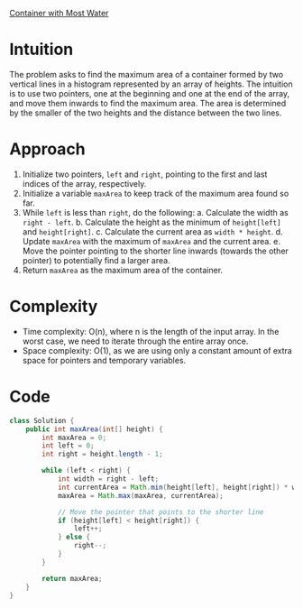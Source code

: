 [Container with Most Water](https://leetcode.com/problems/container-with-most-water/description/)

# Intuition
The problem asks to find the maximum area of a container formed by two vertical lines in a histogram represented by an array of heights. The intuition is to use two pointers, one at the beginning and one at the end of the array, and move them inwards to find the maximum area. The area is determined by the smaller of the two heights and the distance between the two lines.

# Approach
1. Initialize two pointers, `left` and `right`, pointing to the first and last indices of the array, respectively.
2. Initialize a variable `maxArea` to keep track of the maximum area found so far.
3. While `left` is less than `right`, do the following:
   a. Calculate the width as `right - left`.
   b. Calculate the height as the minimum of `height[left]` and `height[right]`.
   c. Calculate the current area as `width * height`.
   d. Update `maxArea` with the maximum of `maxArea` and the current area.
   e. Move the pointer pointing to the shorter line inwards (towards the other pointer) to potentially find a larger area.
4. Return `maxArea` as the maximum area of the container.

# Complexity
- Time complexity: O(n), where n is the length of the input array. In the worst case, we need to iterate through the entire array once.
- Space complexity: O(1), as we are using only a constant amount of extra space for pointers and temporary variables.

# Code
```java
class Solution {
    public int maxArea(int[] height) {
        int maxArea = 0;
        int left = 0;
        int right = height.length - 1;

        while (left < right) {
            int width = right - left;
            int currentArea = Math.min(height[left], height[right]) * width;
            maxArea = Math.max(maxArea, currentArea);

            // Move the pointer that points to the shorter line
            if (height[left] < height[right]) {
                left++;
            } else {
                right--;
            }
        }

        return maxArea;
    }
}
```